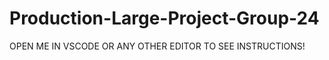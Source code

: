 # Production-Large-Project-Group-24

OPEN ME IN VSCODE OR ANY OTHER EDITOR TO SEE INSTRUCTIONS!

<!---
Steps on setting up environment

Things you should already have
- nodejs
- nodemon

<double check> node --version / nodemon --version

*** Make sure to create and checkout a new branch based off of main before proceeding!!! ***

==================================
Connecting to the mongoDB database
==================================

<go to> From the terminal/commandLine > navigate to project folder 

<if> You do not have a .gitignore with the following content
    <terminal cmd> touch .gitignore
        <contents> 
        node_modules
        .env
        .DS_Store

<terminal cmd> touch .env
    <contents>
    MONGODB_URI="mongodb+srv://group24:COP4331@cluster0.5zgrn.mongodb.net/COP4331?retryWrites=true&w=majority"

<terminal cmd> sudo npm start
    <caution> running the command may throw some errors
        <what if> Error: Cannot find module 'express'
            <terminal cmd> npm install express
        
        <what if> Error: Cannot find module 'dotenv'
            <terminal cmd> npm install dotenv

<you can now test api endpoints locally!>
    <URL> http://localhost:5000/api/< replace w/ api endpoint>

===============================
Connecting to the Heroku Server
===============================

<terminal cmd> sudo npm install -g heroku

<terminal cmd> sudo npm install dotenv

<terminal cmd> heroku login

<if> You do not have a frontend/.gitignore with the following content
    <go to> frontend folder
        <terminal cmd> touch .gitignore
            <contents>
            # See https://help.github.com/articles/ignoring-files/ for more about ignoring files.

            # dependencies
            /node_modules
            /.pnp
            .pnp.js

            # testing
            /coverage

            # production
            # /build

            # misc
            .DS_Store
            .env.local
            .env.development.local
            .env.test.local
            .env.production.local

            npm-debug.log*
            yarn-debug.log*
            yarn-error.log*

<terminal cmd> git config --global user.email "<your email>"

<terminal cmd> git config --global user.name "<your name>"

=======================
Starting Local Testing!
=======================

<please note> open two terminals!

    <terminal one> navigate to root project directory

    <terminal two> navigate to frontend directory

<terminal two cmd> npm install -g react-scripts

<terminal two cmd> npm install

<terminal one cmd> sudo npm start

<terminal two cmd> sudo npm start

  
--->
